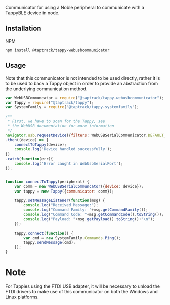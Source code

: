 Communicator for using a Noble peripheral to communicate with a 
TappyBLE device in node.

## Installation
NPM
```
npm install @taptrack/tappy-webusbcommunicator
```

## Usage
Note that this communicator is not intended to be used directly, rather
it is to be used to back a Tappy object in order to provide an 
abstraction from the underlying communication method.

```javascript
var WebUSBCommuncatpr = require("@taptrack/tappy-webusbcommunicator");
var Tappy = require("@taptrack/tappy");
var SystemFamily = require("@taptrack/tappy-systemfamily");

/**
 * First, we have to scan for the Tappy, see
 * the WebUSB documentation for more information
 */
navigator.usb.requestDevice({filters: WebUSBSerialCommunicator.DEFAULT_FILTERS })
.then((device) => {
    connectToTappy(device);
    console.log('Device handled successfully');
})
.catch(function(err){
    console.log('Error caught in WebUsbSerialPort');
});


function connectToTappy(peripheral) {
    var comm = new WebUSBSerialCommuncator({device: device});
    var tappy = new Tappy({communicator: comm});

    tappy.setMessageListener(function(msg) {
        console.log("Received Message:");
        console.log("Command Family: "+msg.getCommandFamily());
        console.log("Command Code: "+msg.getCommandCode().toString());
        console.log("Payload: "+msg.getPayload().toString()+"\n");
    });

    tappy.connect(function() {
        var cmd = new SystemFamily.Commands.Ping();
        tappy.sendMessage(cmd);
    });
}
```

# Note
For Tappies using the FTDI USB adapter, it will be necessary to unload the FTDI
drivers to make use of this communicator on both the Windows and Linux platforms.
